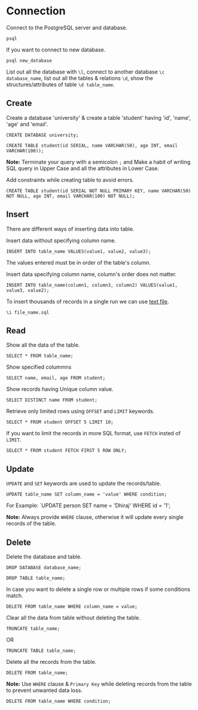 # Connection
Connect to the PostgreSQL server and database.
```
psql
```
If you want to connect to new database.
```
psql new_database
```
List out all the database with `\l`, connect to another database `\c database_name`, list out all the tables & relations `\d`, show the structures/attributes of table `\d table_name`.

## Create
Create a database 'university' & create a table 'student' having 'id', 'name', 'age' and 'email'.
```
CREATE DATABASE university;

CREATE TABLE student(id SERIAL, name VARCHAR(50), age INT, email VARCHAR(100));
```
**Note:** Terminate your query with a semicolon `;`  and Make a habit of writing SQL query in Upper Case and all the attributes in Lower Case.

Add constraints while creating table to avoid errors.
```
CREATE TABLE student(id SERIAL NOT NULL PRIMARY KEY, name VARCHAR(50) NOT NULL, age INT, email VARCHAR(100) NOT NULL);
```

## Insert
There are different ways of inserting data into table.

Insert data without specifying column name.
```
INSERT INTO table_name VALUES(value1, value2, value3);
```
The values entered must be in order of the table's column.

Insert data specifying column name, column's order does not matter.
```
INSERT INTO table_name(column1, column3, column2) VALUES(value1, value3, value2);
```
To insert thousands of records in a single run we can use [text file](person.sql).
```
\i file_name.sql
```
## Read
Show all the data of the table.
```
SELECT * FROM table_name;
```
Show specified colummns
```
SELECT name, email, age FROM student;
```
Show records having Unique column value.
```
SELECT DISTINCT name FROM student;
```
Retrieve only limited rows using `OFFSET` and `LIMIT` keywords.
```
SELECT * FROM student OFFSET 5 LIMIT 10;
```
If you want to limit the records in more SQL format, use `FETCH` insted of `LIMIT`.
```
SELECT * FROM student FETCH FIRST 5 ROW ONLY;
```

## Update
`UPDATE` and `SET` keywords are used to update the records/table.
```
UPDATE table_name SET column_name = 'value' WHERE condition;
```
For Example: `UPDATE person SET name = 'Dhiraj' WHERE id = '1';

**Note:** Always provide `WHERE` clause, otherwise it will update every single records of the table.

## Delete
Delete the database and table.
```
DROP DATABASE database_name;

DROP TABLE table_name;
```
In case you want to delete a single row or multiple rows if some conditions match.
```
DELETE FROM table_name WHERE column_name = value;
```
Clear all the data from table without deleting the table.
```
TRUNCATE table_name;
```
OR
```
TRUNCATE TABLE table_name;
```
Delete all the records from the table.
```
DELETE FROM table_name;
```
**Note:** Use `WHERE` clause & `Primary Key` while deleting records from the table to prevent unwanted data loss.
```
DELETE FROM table_name WHERE condition;
```